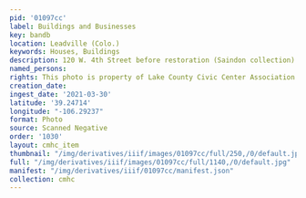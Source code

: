 ```yaml
---
pid: '01097cc'
label: Buildings and Businesses
key: bandb
location: Leadville (Colo.)
keywords: Houses, Buildings
description: 120 W. 4th Street before restoration (Saindon collection)
named_persons: 
rights: This photo is property of Lake County Civic Center Association.
creation_date: 
ingest_date: '2021-03-30'
latitude: '39.24714'
longitude: "-106.29237"
format: Photo
source: Scanned Negative
order: '1030'
layout: cmhc_item
thumbnail: "/img/derivatives/iiif/images/01097cc/full/250,/0/default.jpg"
full: "/img/derivatives/iiif/images/01097cc/full/1140,/0/default.jpg"
manifest: "/img/derivatives/iiif/01097cc/manifest.json"
collection: cmhc
---
```

